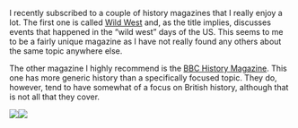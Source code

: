 I recently subscribed to a couple of history magazines that I really enjoy a lot. The first one is called [Wild West](http://astore.amazon.com/historyrhymesalex-20/detail/B00005N7VL) and, as the title implies, discusses events that happened in the “wild west” days of the US. This seems to me to be a fairly unique magazine as I have not really found any others about the same topic anywhere else.

The other magazine I highly recommend is the [BBC History Magazine](http://astore.amazon.com/historyrhymesalex-20/detail/B00006LB2B). This one has more generic history than a specifically focused topic. They do, however, tend to have somewhat of a focus on British history, although that is not all that they cover.

[![](https://i0.wp.com/ecx.images-amazon.com/images/I/51goP2atzvL._SL210_.jpg)](http://astore.amazon.com/historyrhymesalex-20/detail/B00005N7VL)[![](61EJGTTSG1L._SL210_.jpg)](http://astore.amazon.com/historyrhymesalex-20/detail/B00006LB2B)